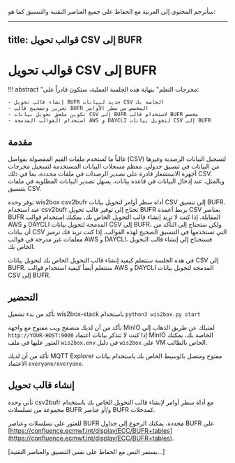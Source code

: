 سأترجم المحتوى إلى العربية مع الحفاظ على جميع العناصر التقنية والتنسيق كما هو:

---
title: قوالب تحويل CSV إلى BUFR
---

# قوالب تحويل CSV إلى BUFR

!!! abstract "مخرجات التعلم"
    بنهاية هذه الجلسة العملية، ستكون قادراً على:

    - إنشاء قالب تحويل BUFR جديد لبيانات CSV الخاصة بك
    - تحرير وتصحيح قالب BUFR المخصص من سطر الأوامر
    - تكوين ملحق تحويل بيانات CSV إلى BUFR لاستخدام قالب BUFR مخصص
    - استخدام القوالب المدمجة AWS و DAYCLI لتحويل بيانات CSV إلى BUFR

## مقدمة

غالباً ما تُستخدم ملفات القيم المفصولة بفواصل (CSV) لتسجيل البيانات الرصدية وغيرها من البيانات في تنسيق جدولي.
معظم مسجلات البيانات المستخدمة لتسجيل مخرجات أجهزة الاستشعار قادرة على تصدير الرصدات في ملفات محددة، بما في ذلك CSV.
وبالمثل، عند إدخال البيانات في قاعدة بيانات، يسهل تصدير البيانات المطلوبة في ملفات بتنسيق CSV.

توفر وحدة wis2box csv2bufr أداة سطر أوامر لتحويل بيانات CSV إلى تنسيق BUFR. عند استخدام csv2bufr تحتاج إلى توفير قالب تحويل BUFR يربط أعمدة CSV بعناصر BUFR المقابلة. إذا كنت لا تريد إنشاء قالب التحويل الخاص بك، يمكنك استخدام قوالب AWS و DAYCLI المدمجة لتحويل بيانات CSV إلى BUFR، ولكن ستحتاج إلى التأكد من أن بيانات CSV التي تستخدمها في التنسيق الصحيح لهذه القوالب. إذا كنت تريد فك ترميز معلمات غير مدرجة في قوالب AWS و DAYCLI، فستحتاج إلى إنشاء قالب التحويل الخاص بك.

في هذه الجلسة ستتعلم كيفية إنشاء قالب التحويل الخاص بك لتحويل بيانات CSV إلى BUFR. ستتعلم أيضاً كيفية استخدام قوالب AWS و DAYCLI المدمجة لتحويل بيانات CSV إلى BUFR.

## التحضير

تأكد من بدء تشغيل wis2box-stack باستخدام `python3 wis2box.py start`

تأكد من أن لديك متصفح ويب مفتوح مع واجهة MinIO لمثيلك عن طريق الذهاب إلى `http://YOUR-HOST:9000`
إذا كنت لا تتذكر بيانات اعتماد MinIO الخاصة بك، يمكنك العثور عليها في ملف `wis2box.env` في دليل `wis2box` على VM الخاص بالطالب.

تأكد من أن لديك MQTT Explorer مفتوح ومتصل بالوسيط الخاص بك باستخدام بيانات الاعتماد `everyone/everyone`.

## إنشاء قالب تحويل

تأتي وحدة csv2bufr مع أداة سطر أوامر لإنشاء قالب التحويل الخاص بك باستخدام مجموعة من تسلسلات BUFR و/أو عناصر BUFR كمدخلات.

للعثور على تسلسلات وعناصر BUFR محددة، يمكنك الرجوع إلى جداول BUFR على [https://confluence.ecmwf.int/display/ECC/BUFR+tables](https://confluence.ecmwf.int/display/ECC/BUFR+tables).

[يستمر النص مع الحفاظ على نفس التنسيق والعناصر التقنية...]